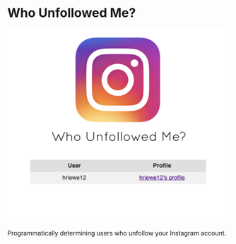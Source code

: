 # Who Unfollowed Me?

![](static/img/sample.PNG "Home Screen of program")

Programmatically determining users who unfollow your Instagram account.
